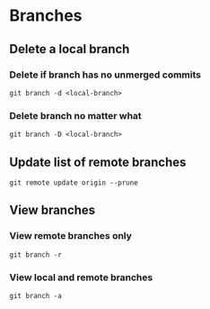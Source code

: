 # Branches

## Delete a local branch

### Delete if branch has no unmerged commits

```git
git branch -d <local-branch>
```

### Delete branch no matter what

```git
git branch -D <local-branch>
```

## Update list of remote branches

```git
git remote update origin --prune
```

## View branches

### View remote branches only

```git
git branch -r
```

### View local and remote branches

```git
git branch -a
```